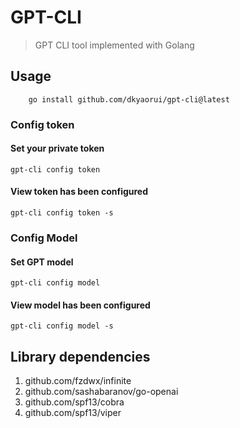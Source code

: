 # GPT-CLI

> GPT CLI tool implemented with Golang

## Usage

```
    go install github.com/dkyaorui/gpt-cli@latest
```

### Config token

#### Set your private token

```
gpt-cli config token
```

#### View token has been configured

```
gpt-cli config token -s
```

### Config Model

#### Set GPT model

```
gpt-cli config model
```

#### View model has been configured

```
gpt-cli config model -s
```

## Library dependencies

1. github.com/fzdwx/infinite
2. github.com/sashabaranov/go-openai
3. github.com/spf13/cobra
4. github.com/spf13/viper
